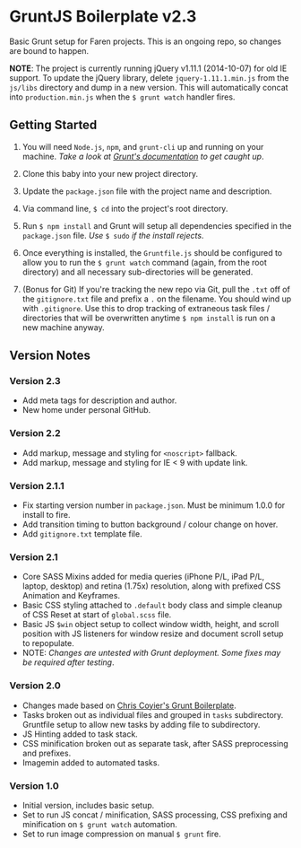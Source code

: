 # GruntJS Boilerplate v2.3 #


Basic Grunt setup for Faren projects. This is an ongoing repo, so changes are bound to happen.

**NOTE**: The project is currently running jQuery v1.11.1 (2014-10-07) for old IE support. To update the jQuery library, delete `jquery-1.11.1.min.js` from the `js/libs` directory and dump in a new version. This will automatically concat into `production.min.js` when the `$ grunt watch` handler fires.



## Getting Started ##

1. You will need `Node.js`, `npm`, and `grunt-cli` up and running on your machine. _Take a look at [Grunt's documentation](http://gruntjs.com/getting-started) to get caught up_.

2. Clone this baby into your new project directory.

3. Update the `package.json` file with the project name and description.

4. Via command line, `$ cd` into the project's root directory.

5. Run `$ npm install` and Grunt will setup all dependencies specified in the `package.json` file. _Use_ `$ sudo` _if the install rejects_.

6. Once everything is installed, the `Gruntfile.js` should be configured to allow you to run the `$ grunt watch` command (again, from the root directory) and all necessary sub-directories will be generated.

7. (Bonus for Git) If you're tracking the new repo via Git, pull the `.txt` off of the `gitignore.txt` file and prefix a `.` on the filename. You should wind up with `.gitignore`. Use this to drop tracking of extraneous task files / directories that will be overwritten anytime `$ npm install` is run on a new machine anyway.



## Version Notes ##

### Version 2.3 ###
* Add meta tags for description and author.
* New home under personal GitHub. 

### Version 2.2 ###
* Add markup, message and styling for `<noscript>` fallback.
* Add markup, message and styling for IE < 9 with update link.

### Version 2.1.1 ###
* Fix starting version number in `package.json`. Must be minimum 1.0.0 for install to fire.
* Add transition timing to button background / colour change on hover.
* Add `gitignore.txt` template file.

### Version 2.1 ###
* Core SASS Mixins added for media queries (iPhone P/L, iPad P/L, laptop, desktop) and retina (1.75x) resolution, along with prefixed CSS Animation and Keyframes.
* Basic CSS styling attached to `.default` body class and simple cleanup of CSS Reset at start of `global.scss` file.
* Basic JS `$win` object setup to collect window width, height, and scroll position with JS listeners for window resize and document scroll setup to repopulate.
* NOTE: _Changes are untested with Grunt deployment. Some fixes may be required after testing_.

### Version 2.0 ###
* Changes made based on [Chris Coyier's Grunt Boilerplate](https://github.com/chriscoyier/My-Grunt-Boilerplate).
* Tasks broken out as individual files and grouped in `tasks` subdirectory. Gruntfile setup to allow new tasks by adding file to subdirectory. 
* JS Hinting added to task stack.
* CSS minification broken out as separate task, after SASS preprocessing and prefixes.
* Imagemin added to automated tasks. 

### Version 1.0 ###
* Initial version, includes basic setup.
* Set to run JS concat / minification, SASS processing, CSS prefixing and minification on `$ grunt watch` automation.
* Set to run image compression on manual `$ grunt` fire.
